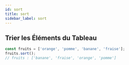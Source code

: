 ```yaml
---
id: sort
title: sort
sidebar_label: sort
---
```


## Trier les Éléments du Tableau

```javascript
const fruits = ['orange', 'pomme', 'banane', 'fraise'];
fruits.sort();
// fruits : ['banane', 'fraise', 'orange', 'pomme']
```
